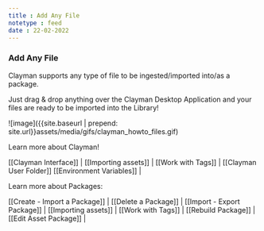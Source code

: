 ```yaml
---
title : Add Any File
notetype : feed
date : 22-02-2022
---
```

### Add Any File

Clayman supports any type of file to be ingested/imported into/as a package.

Just drag & drop anything over the Clayman Desktop Application and your files are ready to be imported into the Library!

![image]({{site.baseurl | prepend: site.url}}assets/media/gifs/clayman_howto_files.gif)



Learn more about Clayman!

[[Clayman Interface]] | 
[[Importing assets]] | 
[[Work with Tags]] | 
[[Clayman User Folder]]
[[Environment Variables]] |


Learn more about Packages:

[[Create - Import a Package]] | 
[[Delete a Package]] | 
[[Import - Export Package]] | 
[[Importing assets]] | 
[[Work with Tags]] | 
[[Rebuild Package]] | 
[[Edit Asset Package]] | 